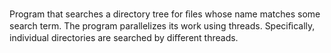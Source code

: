  Program that searches a directory tree for ﬁles whose name matches some search term. The program parallelizes its work using threads.
 Speciﬁcally, individual directories are searched by diﬀerent threads.
